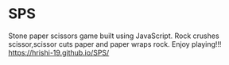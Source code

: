 # SPS
Stone paper scissors game built using JavaScript.
Rock crushes scissor,scissor cuts paper and paper wraps rock.
Enjoy playing!!!
https://hrishi-19.github.io/SPS/
